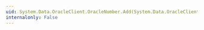 ```yaml
---
uid: System.Data.OracleClient.OracleNumber.Add(System.Data.OracleClient.OracleNumber,System.Data.OracleClient.OracleNumber)
internalonly: False
---
```

